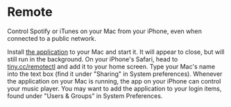 Remote
======
Control Spotify or iTunes on your Mac from your iPhone, even when connected to a public network.

Install [the application](https://github.com/iahs/remote/releases/download/1.0/Remote.dmg "Remote control helper application") to your Mac and start it. It will appear to close, but will still run in the background. On your iPhone's Safari, head to [tiny.cc/remotectl](http://tiny.cc/remotectl) and add it to your home screen. Type your Mac's name into the text box (find it under "Sharing" in System preferences). Whenever the application on your Mac is running, the app on your iPhone can control your music player. You may want to add the application to your login items, found under "Users & Groups" in System Preferences.
